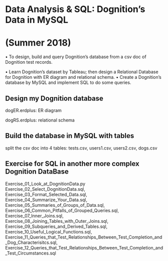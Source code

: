 # Data Analysis & SQL: Dognition’s Data in MySQL 
# (Summer 2018)
• To design, build and query Dognition’s database from a csv doc of Dognition test records.

• Learn Dognition’s dataset by Tableau; then design a Relational Database for Dognition with ER diagram
and relational schema.
• Create a Dognition’s database by MySQL and implement SQL to do some queries.

## Design my Dognition database
dogER.erdplus: ER diagram

dogRS.erdplus: relational schema

## Build the database in MySQL with tables
split the csv doc into 4 tables:
tests.csv, 
users1.csv, 
users2.csv, 
dogs.csv

## Exercise for SQL in another more complex Dognition DataBase 
Exercise_01_Look_at_DognitionData.py
Exercise_02_Select_DognitionData.sql, Exercise_03_Format_Selected_Data.sql, Exercise_04_Summarize_Your_Data.sql, Exercise_05_Summaries_of_Groups_of_Data.sql, Exercise_06_Common_Pitfalls_of_Grouped_Queries.sql, Exercise_07_Inner_Joins.sql, Exercise_08_Joining_Tables_with_Outer_Joins.sql, Exercise_09_Subqueries_and_Derived_Tables.sql, Exercise_10_Useful_Logical_Functions.sql, Exercise_11_Queries_that_Test_Relationships_Between_Test_Completion_and_Dog_Characterisitcs.sql, Exercise_12_Queries_that_Test_Relationships_Between_Test_Completion_and_Test_Circumstances.sql

